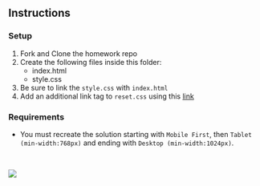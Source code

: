 ## Instructions


### Setup
1. Fork and Clone the homework repo
1. Create the following files inside this folder: 
	- index.html
	- style.css
3. Be sure to link the `style.css` with `index.html`
4. Add an additional link tag to `reset.css` using this [link](https://cdnjs.com/libraries/meyer-reset)

### Requirements
- You must recreate the solution starting with `Mobile First`, then `Tablet (min-width:768px)` and ending with `Desktop (min-width:1024px)`.

<p>&nbsp;</p>

<img src="https://i.imgur.com/dses0YB.png" />


